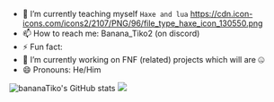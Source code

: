 - 🌱 I’m currently teaching myself `Haxe and lua`
https://cdn.icon-icons.com/icons2/2107/PNG/96/file_type_haxe_icon_130550.png
- 📫 How to reach me: Banana_Tiko2 (on discord)
- ⚡ Fun fact: 
- 🔭 I’m currently working on FNF (related) projects which will are 🤐
- 😄 Pronouns: He/Him


![bananaTiko's GitHub stats](https://github-readme-stats.vercel.app/api?username=bananaTiko&show_icons=true&theme=dark)
![](https://github-readme-stats.vercel.app/api/top-langs/?username=bananaTiko&layout=compact&show_icons=true&theme=dark)

